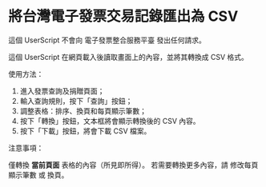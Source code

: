 # 將台灣電子發票交易記錄匯出為 CSV

這個 UserScript 不會向 電子發票整合服務平臺 發出任何請求。

這個 UserScript 在網頁載入後讀取畫面上的內容，並將其轉換成 CSV 格式。

使用方法：

1. 進入發票查詢及捐贈頁面；
2. 輸入查詢規則，按下「查詢」按鈕；
3. 調整表格：排序、換頁和每頁顯示筆數；
4. 按下「轉換」按鈕，文本框將會顯示轉換後的 CSV 內容。
5. 按下「下載」按鈕，將會下載 CSV 檔案。

注意事項：

僅轉換 **當前頁面** 表格的內容（所見即所得）。
若需要轉換更多內容，請 修改每頁顯示筆數 或 換頁。
